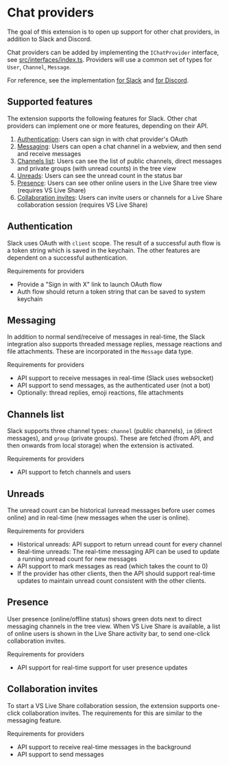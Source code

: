 # Chat providers

The goal of this extension is to open up support for other chat providers, in addition to Slack and Discord.

Chat providers can be added by implementing the `IChatProvider` interface, see [src/interfaces/index.ts](src/interfaces/index.ts). Providers will use a common set of types for `User`, `Channel`, `Message`.

For reference, see the implementation [for Slack](src/slack/index.ts) and [for Discord](src/discord/index.ts).

## Supported features

The extension supports the following features for Slack. Other chat providers can implement one or more features, depending on their API.

1. [Authentication](#authentication): Users can sign in with chat provider's OAuth
2. [Messaging](#messaging): Users can open a chat channel in a webview, and then send and receive messages
3. [Channels list](#channels-list): Users can see the list of public channels, direct messages and private groups (with unread counts) in the tree view
4. [Unreads](#unreads): Users can see the unread count in the status bar
5. [Presence](#presence): Users can see other online users in the Live Share tree view (requires VS Live Share)
6. [Collaboration invites](#collaboration-invites): Users can invite users or channels for a Live Share collaboration session (requires VS Live Share)

## Authentication

Slack uses OAuth with `client` scope. The result of a successful auth flow is a token string which is saved in the keychain. The other features are dependent on a successful authentication.

Requirements for providers

- Provide a "Sign in with X" link to launch OAuth flow
- Auth flow should return a token string that can be saved to system keychain

## Messaging

In addition to normal send/receive of messages in real-time, the Slack integration also supports threaded message replies, message reactions and file attachments. These are incorporated in the `Message` data type.

Requirements for providers

- API support to receive messages in real-time (Slack uses websocket)
- API support to send messages, as the authenticated user (not a bot)
- Optionally: thread replies, emoji reactions, file attachments

## Channels list

Slack supports three channel types: `channel` (public channels), `im` (direct messages), and `group` (private groups). These are fetched (from API, and then onwards from local storage) when the extension is activated.

Requirements for providers

- API support to fetch channels and users

## Unreads

The unread count can be historical (unread messages before user comes online) and in real-time (new messages when the user is online).

Requirements for providers

- Historical unreads: API support to return unread count for every channel
- Real-time unreads: The real-time messaging API can be used to update a running unread count for new messages
- API support to mark messages as read (which takes the count to 0)
- If the provider has other clients, then the API should support real-time updates to maintain unread count consistent with the other clients.

## Presence

User presence (online/offline status) shows green dots next to direct messaging channels in the tree view. When VS Live Share is available, a list of online users is shown in the Live Share activity bar, to send one-click collaboration invites.

Requirements for providers

- API support for real-time support for user presence updates

## Collaboration invites

To start a VS Live Share collaboration session, the extension supports one-click collaboration invites. The requirements for this are similar to the messaging feature.

Requirements for providers

- API support to receive real-time messages in the background
- API support to send messages
